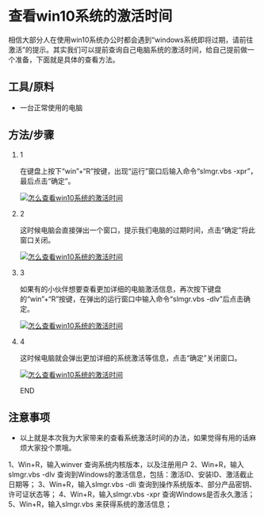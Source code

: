 # 查看win10系统的激活时间

相信大部分人在使用win10系统办公时都会遇到“windows系统即将过期，请前往激活”的提示。其实我们可以提前查询自己电脑系统的激活时间，给自己提前做一个准备，下面就是具体的查看方法。

## 工具/原料

- 一台正常使用的电脑

## 方法/步骤

1. 1

   在键盘上按下“win”+“R”按键，出现“运行”窗口后输入命令“slmgr.vbs -xpr”，最后点击“确定”。

   [![怎么查看win10系统的激活时间](https://p3-juejin.byteimg.com/tos-cn-i-k3u1fbpfcp/81422f277f8c4110b373c0bb831e3731~tplv-k3u1fbpfcp-zoom-in-crop-mark:1512:0:0:0.awebp)](https://link.juejin.cn?target=)

2. 2

   这时候电脑会直接弹出一个窗口，提示我们电脑的过期时间，点击“确定”将此窗口关闭。

   [![怎么查看win10系统的激活时间](https://p3-juejin.byteimg.com/tos-cn-i-k3u1fbpfcp/7bd1c889fda34621804e34a74ed6bbab~tplv-k3u1fbpfcp-zoom-in-crop-mark:1512:0:0:0.awebp)](https://link.juejin.cn?target=)

3. 3

   如果有的小伙伴想要查看更加详细的电脑激活信息，再次按下键盘的“win”+“R”按键，在弹出的运行窗口中输入命令“slmgr.vbs -dlv”后点击确定。

   [![怎么查看win10系统的激活时间](https://p3-juejin.byteimg.com/tos-cn-i-k3u1fbpfcp/3ff7c91a184e48aea78d62d6b94e4b2d~tplv-k3u1fbpfcp-zoom-in-crop-mark:1512:0:0:0.awebp)](https://link.juejin.cn?target=)

4. 4

   这时候电脑就会弹出更加详细的系统激活等信息，点击“确定”关闭窗口。

   [![怎么查看win10系统的激活时间](https://p3-juejin.byteimg.com/tos-cn-i-k3u1fbpfcp/2f66fd480c704cf9b07f6d913a65ae52~tplv-k3u1fbpfcp-zoom-in-crop-mark:1512:0:0:0.awebp)](https://link.juejin.cn?target=)

   END

## 注意事项

- 以上就是本次我为大家带来的查看系统激活时间的办法，如果觉得有用的话麻烦大家投个票哦。



1、Win+R，输入winver
查询系统内核版本，以及注册用户
2、Win+R，输入slmgr.vbs -dlv
查询到Windows的激活信息，包括：激活ID、安装ID、激活截止日期等；
3、Win+R，输入slmgr.vbs -dli
查询到操作系统版本、部分产品密钥、许可证状态等；
4、Win+R，输入slmgr.vbs -xpr
查询Windows是否永久激活；
5、Win+R，输入slmgr.vbs 来获得系统的激活信息；
